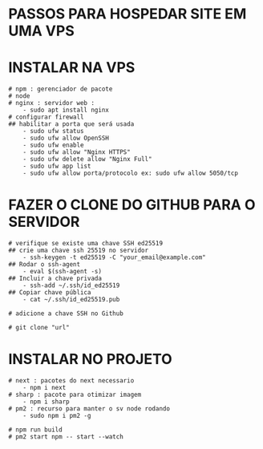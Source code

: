 # PASSOS PARA HOSPEDAR SITE EM UMA VPS

# INSTALAR NA VPS
    # npm : gerenciador de pacote
    # node 
    # nginx : servidor web :
        - sudo apt install nginx
    # configurar firewall
    ## habilitar a porta que será usada
        - sudo ufw status
        - sudo ufw allow OpenSSH
        - sudo ufw enable
        - sudo ufw allow "Nginx HTTPS"
        - sudo ufw delete allow "Nginx Full"
        - sudo ufw app list
        - sudo ufw allow porta/protocolo ex: sudo ufw allow 5050/tcp

# FAZER O CLONE DO GITHUB PARA O SERVIDOR

    # verifique se existe uma chave SSH ed25519
    ## crie uma chave ssh 25519 no servidor
        - ssh-keygen -t ed25519 -C "your_email@example.com"
    ## Rodar o ssh-agent
        - eval $(ssh-agent -s)
    ## Incluir a chave privada
        - ssh-add ~/.ssh/id_ed25519
    ## Copiar chave pública
        - cat ~/.ssh/id_ed25519.pub

    # adicione a chave SSH no Github
    
    # git clone "url"

# INSTALAR NO PROJETO
    # next : pacotes do next necessario
        - npm i next
    # sharp : pacote para otimizar imagem
        - npm i sharp
    # pm2 : recurso para manter o sv node rodando
        - sudo npm i pm2 -g
        
    # npm run build
    # pm2 start npm -- start --watch
